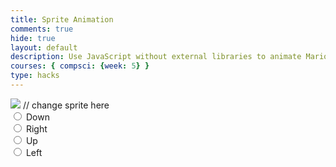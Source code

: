 ```yaml
---
title: Sprite Animation
comments: true
hide: true
layout: default
description: Use JavaScript without external libraries to animate Mario moving across screen, OOP style.
courses: { compsci: {week: 5} }
type: hacks
---
```


<body>
    <div>
        <canvas id="spriteContainer"> <!-- Within the base div is a canvas. An HTML canvas is used only for graphics. It allows the user to access some basic functions related to the image created on the canvas (including animation) -->
            <img id="dogSprite" src="https://s3-us-west-2.amazonaws.com/s.cdpn.io/21542/DemoRpgCharacter.png">  // change sprite here
        </canvas>
        <div id="controls"> <!--basic radio buttons which can be used to check whether each individual animaiton works -->
            <input type="radio" name="animation" id="down">
            <label for="down">Down</label><br>
            <input type="radio" name="animation" id="right">
            <label for="right">Right</label><br>
            <input type="radio" name="animation" id="up">
            <label for="up">Up</label><br>
            <input type="radio" name="animation" id="left">
            <label for="left">Left</label><br>
        </div>
    </div>
</body>

<script>
    // start on page load
    window.addEventListener('load', function () {
        const canvas = document.getElementById('spriteContainer');
        const ctx = canvas.getContext('2d');
        const SPRITE_WIDTH = 32;  // matches sprite pixel width
        const SPRITE_HEIGHT = 32; // matches sprite pixel height
        const FRAME_LIMIT = 4;  // matches number of frames per sprite row, this code assume each row is same

        const SCALE_FACTOR = 6;  // control size of sprite on canvas
        canvas.width = SPRITE_WIDTH * SCALE_FACTOR;
        canvas.height = SPRITE_HEIGHT * SCALE_FACTOR;

        class Dog {
            constructor() {
                this.image = document.getElementById("dogSprite");
                this.x = 0;
                this.y = 0;
                this.minFrame = 0;
                this.maxFrame = FRAME_LIMIT;
                this.frameX = 0;
                this.frameY = 0;
            }

            // draw dog object
            draw(context) {
                context.drawImage(
                    this.image,
                    this.frameX * SPRITE_WIDTH,
                    this.frameY * SPRITE_HEIGHT,
                    SPRITE_WIDTH,
                    SPRITE_HEIGHT,
                    this.x,
                    this.y,
                    canvas.width,
                    canvas.height
                );
            }

            // update frameX of object
            update() {
                if (this.frameX < this.maxFrame) {
                    this.frameX++;
                } else {
                    this.frameX = 0;
                }
            }
        }

        // dog object
        const dog = new Dog();

        // update frameY of dog object, action from idle, bark, walk radio control
        const controls = document.getElementById('controls');
        controls.addEventListener('click', function (event) {
            if (event.target.tagName === 'INPUT') {
                const selectedAnimation = event.target.id;
                switch (selectedAnimation) {
                    case 'down':
                        dog.frameY = 0;
                        break;
                    case 'right':
                        dog.frameY = 1;
                        break;
                    case 'up':
                        dog.frameY = 2;
                        break;
                    case 'left':
                        dog.frameY = 3;
                        break;
                    default:
                        break;
                }
            }
        });

        // Animation recursive control function
        function animate() {
            // Clears the canvas to remove the previous frame.
            ctx.clearRect(0, 0, canvas.width, canvas.height);

            // Draws the current frame of the sprite.
            dog.draw(ctx);

            // Updates the `frameX` property to prepare for the next frame in the sprite sheet.
            dog.update();

            setTimeout(() => {
        // Uses `requestAnimationFrame` to synchronize the animation loop with the display's refresh rate,
        // ensuring smooth visuals.
        requestAnimationFrame(animate);
    }, 200); // Adjust the delay in milliseconds (e.g., 100 milliseconds = 10 frames per second).
}

        // run 1st animate
        animate();
    });
</script>

